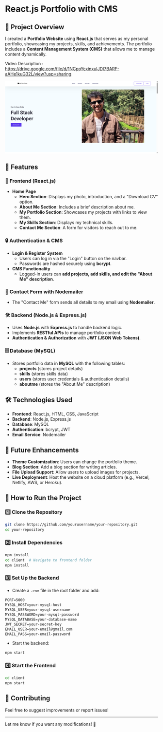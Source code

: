 # React.js Portfolio with CMS

## 📌 Project Overview
I created a **Portfolio Website** using **React.js** that serves as my personal portfolio, showcasing my projects, skills, and achievements. The portfolio includes a **Content Management System (CMS)** that allows me to manage content dynamically.

Video Description : https://drive.google.com/file/d/1NCppYcxinxuIJDI7BARF-aAHe1kuG32L/view?usp=sharing

![Portfolio Screenshot](HeroSection.png)

## 🚀 Features
### 🌟 **Frontend (React.js)**
- **Home Page**
  - **Hero Section**: Displays my photo, introduction, and a "Download CV" option.
  - **About Me Section**: Includes a brief description about me.
  - **My Portfolio Section**: Showcases my projects with links to view them.
  - **My Skills Section**: Displays my technical skills.
  - **Contact Me Section**: A form for visitors to reach out to me.

### 🔒 **Authentication & CMS**
- **Login & Register System**
  - Users can log in via the "Login" button on the navbar.
  - Passwords are hashed securely using **bcrypt**.
- **CMS Functionality**
  - Logged-in users can **add projects, add skills, and edit the "About Me" description**.

### 📩 **Contact Form with Nodemailer**
- The "Contact Me" form sends all details to my email using **Nodemailer**.

### 🛠️ **Backend (Node.js & Express.js)**
- Uses **Node.js** with **Express.js** to handle backend logic.
- Implements **RESTful APIs** to manage portfolio content.
- **Authentication & Authorization** with **JWT (JSON Web Tokens)**.

### 🗄️ **Database (MySQL)**
- Stores portfolio data in **MySQL** with the following tables:
  - **projects** (stores project details)
  - **skills** (stores skills data)
  - **users** (stores user credentials & authentication details)
  - **aboutme** (stores the "About Me" description)

## 🛠️ Technologies Used
- **Frontend**: React.js, HTML, CSS, JavaScript
- **Backend**: Node.js, Express.js
- **Database**: MySQL
- **Authentication**: bcrypt, JWT
- **Email Service**: Nodemailer

## 📌 Future Enhancements
- **Theme Customization**: Users can change the portfolio theme.
- **Blog Section**: Add a blog section for writing articles.
- **File Upload Support**: Allow users to upload images for projects.
- **Live Deployment**: Host the website on a cloud platform (e.g., Vercel, Netlify, AWS, or Heroku).

## 📂 How to Run the Project
### 1️⃣ Clone the Repository
```sh
git clone https://github.com/yourusername/your-repository.git
cd your-repository
```

### 2️⃣ Install Dependencies
```sh
npm install
cd client  # Navigate to frontend folder
npm install
```

### 3️⃣ Set Up the Backend
- Create a `.env` file in the root folder and add:
```env
PORT=5000
MYSQL_HOST=your-mysql-host
MYSQL_USER=your-mysql-username
MYSQL_PASSWORD=your-mysql-password
MYSQL_DATABASE=your-database-name
JWT_SECRET=your-secret-key
EMAIL_USER=your-email@gmail.com
EMAIL_PASS=your-email-password
```

- Start the backend:
```sh
npm start
```

### 4️⃣ Start the Frontend
```sh
cd client
npm start
```

## 🤝 Contributing
Feel free to suggest improvements or report issues!

---
Let me know if you want any modifications! 🚀


